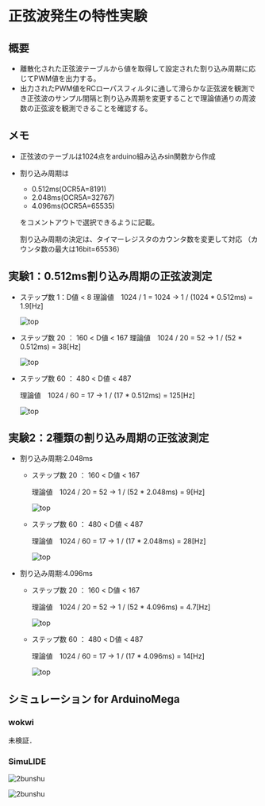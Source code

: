 # 正弦波発生の特性実験

## 概要
* 離散化された正弦波テーブルから値を取得して設定された割り込み周期に応じてPWM値を出力する。
* 出力されたPWM値をRCローパスフィルタに通して滑らかな正弦波を観測でき正弦波のサンプル間隔と割り込み周期を変更することで理論値通りの周波数の正弦波を観測できることを確認する。

## メモ
* 正弦波のテーブルは1024点をarduino組み込みsin関数から作成
* 割り込み周期は
  * 0.512ms(OCR5A=8191)
  * 2.048ms(OCR5A=32767)
  * 4.096ms(OCR5A=65535)

  をコメントアウトで選択できるように記載。

  割り込み周期の決定は、タイマーレジスタのカウンタ数を変更して対応
  （カウンタ数の最大は16bit=65536）

## 実験1：0.512ms割り込み周期の正弦波測定

* ステップ数 1：D値 < 8
   理論値　1024 / 1 = 1024 → 1 / (1024 * 0.512ms) =  1.9[Hz]

   ![top](./pic_SINEGen/singen_0512_S01.png "top")


* ステップ数 20 ： 160 < D値 < 167 
   理論値　1024 / 20 = 52 → 1 / (52 * 0.512ms) =  38[Hz]

   ![top](./pic_SINEGen/singen_0512_S20.png "top")

* ステップ数 60 ： 480 < D値 < 487

   理論値　1024 / 60 = 17 → 1 / (17 * 0.512ms) =  125[Hz]

   ![top](./pic_SINEGen/singen_0512_S60.png "top")

## 実験2：2種類の割り込み周期の正弦波測定
* 割り込み周期:2.048ms
  * ステップ数 20 ： 160 < D値 < 167 

     理論値　1024 / 20 = 52 → 1 / (52 * 2.048ms) =  9[Hz]
 
     ![top](./pic_SINEGen/singen_2048_S20.png "top")

  * ステップ数 60 ： 480 < D値 < 487

     理論値　1024 / 60 = 17 → 1 / (17 * 2.048ms) =  28[Hz]

     ![top](./pic_SINEGen/singen_2048_S60.png "top")

* 割り込み周期:4.096ms
  * ステップ数 20 ： 160 < D値 < 167 

     理論値　1024 / 20 = 52 → 1 / (52 * 4.096ms) =  4.7[Hz]

     ![top](./pic_SINEGen/singen_4096_S20.png "top")

  * ステップ数 60 ： 480 < D値 < 487

     理論値　1024 / 60 = 17 → 1 / (17 * 4.096ms) =  14[Hz]     

     ![top](./pic_SINEGen/singen_4096_S60.png "top")


## シミュレーション for ArduinoMega

### wokwi
 未検証．

### SimuLIDE

 ![2bunshu](./pic_SINEGen/simIK030103.png "pinAssign")

 ![2bunshu](./pic_SINEGen/simIK030104.png "pinAssign")










